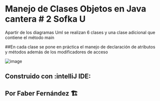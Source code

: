 # Manejo de Clases Objetos en Java   cantera # 2 Sofka U
Apartir de los diagramas Uml se realizan 6 clases y una clase adicional que contiene el método main

##En cada clase se pone en práctica el manejo de declaración de atributos y métodos además de los modificadores de acceso

![image](https://user-images.githubusercontent.com/76182994/211166091-6ba9ca3b-1453-4e60-aac2-f33dc8766fc5.png)

## Construido con :intelliJ IDE:


## Por Faber Fernández :building_construction:



